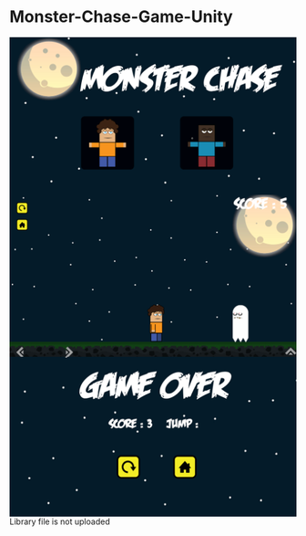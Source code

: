 # Monster-Chase-Game-Unity
<img align="left" alt="bilgehangecici | Instagram" src="/image/Screenshot (170).png" />
<br />
<img align="left" alt="bilgehangecici | Instagram" src="/image/Screenshot (167).png" />
<br />
<img align="left" alt="bilgehangecici | Instagram" src="/image/Screenshot (169).png" />
<br />
Library file is not uploaded
